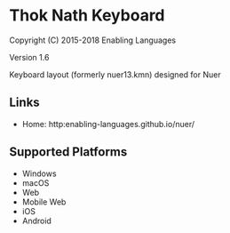# Thok Nath Keyboard

Copyright (C) 2015-2018 Enabling Languages

Version 1.6

Keyboard layout (formerly nuer13.kmn) designed for Nuer

## Links

* Home: http:enabling-languages.github.io/nuer/

## Supported Platforms

* Windows
* macOS
* Web
* Mobile Web
* iOS
* Android
